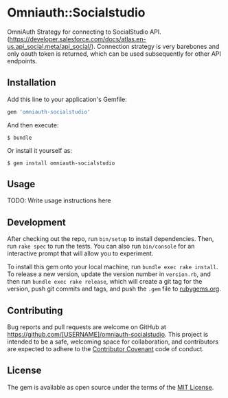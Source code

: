 # Omniauth::Socialstudio

OmniAuth Strategy for connecting to SocialStudio API. (https://developer.salesforce.com/docs/atlas.en-us.api_social.meta/api_social/). 
Connection strategy is very barebones and only oauth token is returned, which can be used subsequently for other API endpoints. 

## Installation

Add this line to your application's Gemfile:

```ruby
gem 'omniauth-socialstudio'
```

And then execute:

    $ bundle

Or install it yourself as:

    $ gem install omniauth-socialstudio

## Usage

TODO: Write usage instructions here

## Development

After checking out the repo, run `bin/setup` to install dependencies. Then, run `rake spec` to run the tests. You can also run `bin/console` for an interactive prompt that will allow you to experiment.

To install this gem onto your local machine, run `bundle exec rake install`. To release a new version, update the version number in `version.rb`, and then run `bundle exec rake release`, which will create a git tag for the version, push git commits and tags, and push the `.gem` file to [rubygems.org](https://rubygems.org).

## Contributing

Bug reports and pull requests are welcome on GitHub at https://github.com/[USERNAME]/omniauth-socialstudio. This project is intended to be a safe, welcoming space for collaboration, and contributors are expected to adhere to the [Contributor Covenant](http://contributor-covenant.org) code of conduct.


## License

The gem is available as open source under the terms of the [MIT License](http://opensource.org/licenses/MIT).

